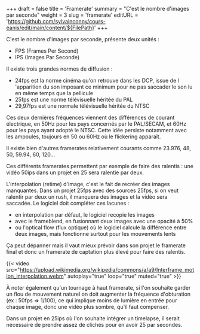 +++
draft = false
title = 'Framerate'
summary = "C'est le nombre d'images par seconde"
weight = 3
slug = 'framerate'
editURL = 'https://github.com/sylvainconny/cours-eanis/edit/main/content/${FilePath}'
+++

C'est le nombre d'images par seconde, présente deux unités :

* FPS (Frames Per Second)
* IPS (Images Par Seconde)

Il existe trois grandes normes de diffusion :

* 24fps est la norme cinéma qu'on retrouve dans les DCP, issue de l 'apparition du son imposant ce minimum pour ne pas saccader le son lu en même temps que la pellicule
* 25fps est une norme télévisuelle héritée du PAL
* 29,97fps est une normale télévisuelle héritée du NTSC

Ces deux dernières fréquences viennent des différences de courant électrique, en 50Hz pour les pays concernés par le PAL/SECAM, et 60Hz pour les pays ayant adopté le NTSC. Cette idée persiste notamment avec les ampoules, toujours en 50 ou 60Hz où le flickering apparaît.

Il existe bien d'autres framerates relativement courants comme 23.976, 48, 50, 59.94, 60, 120...

Ces différents framerates permettent par exemple de faire des ralentis : une vidéo 50ips dans un projet en 25 sera ralentie par deux.

L'interpolation (retime) d'image, c'est le fait de recréer des images manquantes. Dans un projet 25fps avec des sources 25fps, si on veut ralentir par deux un rush, il manquera des images et la vidéo sera saccadée. Le logiciel doit compléter ces lacunes :

* en interpolation par défaut, le logiciel recopie les images
* avec le frameblend, en fusionnant deux images avec une opacité à 50%
* ou l'optical flow (flux optique) où le logiciel calcule la différence entre deux images, mais fonctionne surtout pour les mouvements lents

Ça peut dépanner mais il vaut mieux prévoir dans son projet le framerate final et donc un framerate de captation plus élevé pour faire des ralentis.

{{< video src="https://upload.wikimedia.org/wikipedia/commons/a/a9/Interframe_motion_interpolation.webm" autoplay="true" loop="true" muted="true" >}}

À noter également qu'un tournage à haut framerate, si l'on souhaite garder un flou de mouvement naturel on doit augmenter la fréquence d'obturation (ex : 50fps => 1/100), ce qui implique moins de lumière en entrée pour chaque image, donc une vidéo plus sombre, qu'il faut compenser.

Dans un projet en 25ips où l'on souhaite intégrer un timelapse, il serait nécessaire de prendre assez de clichés pour en avoir 25 par secondes.
